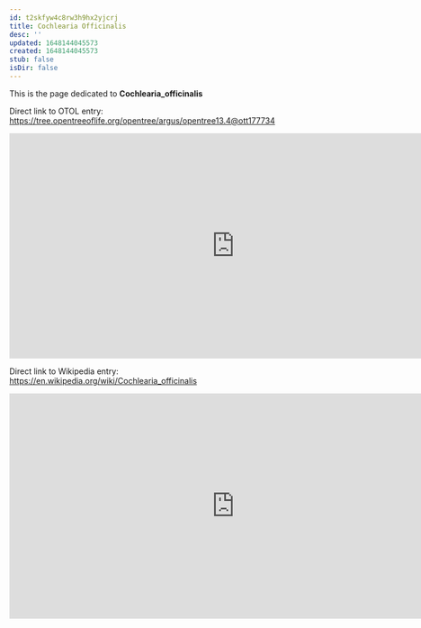 ```yaml
---
id: t2skfyw4c8rw3h9hx2yjcrj
title: Cochlearia Officinalis
desc: ''
updated: 1648144045573
created: 1648144045573
stub: false
isDir: false
---
```

This is the page dedicated to **Cochlearia_officinalis**


Direct link to OTOL entry: https://tree.opentreeoflife.org/opentree/argus/opentree13.4@ott177734



<html>
    <body>
    <iframe src="https://tree.opentreeoflife.org/opentree/argus/opentree13.4@ott177734"
    width="800" height="400" frameborder="0" allowfullscreen> </iframe>
    </body>
</html>
    


Direct link to Wikipedia entry: https://en.wikipedia.org/wiki/Cochlearia_officinalis



<html>
    <body>
    <iframe src="https://en.wikipedia.org/wiki/Cochlearia_officinalis"
    width="800" height="400" frameborder="0" allowfullscreen> </iframe>
    </body>
</html>
    
